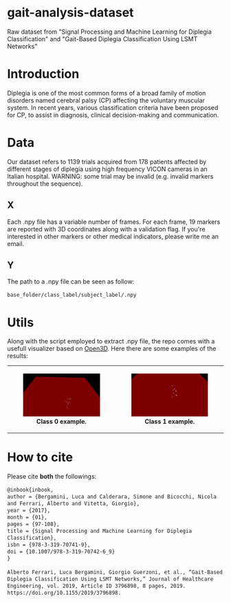 # gait-analysis-dataset
Raw dataset from "Signal Processing and Machine Learning for Diplegia Classification" and "Gait-Based Diplegia Classification Using LSMT Networks"

# Introduction
Diplegia is one of the most common forms of a broad family of motion
disorders named cerebral palsy (CP) affecting the voluntary
muscular system. In recent years, various
classification criteria have been proposed for CP, to assist in diagnosis, clinical decision-making and communication. 

# Data
Our dataset refers to 1139 trials acquired from 178 patients affected by different stages of diplegia using high frequency VICON
cameras in an Italian hospital.
WARNING: some trial may be invalid (e.g. invalid markers throughout the sequence).
## X
Each .npy file has a variable number of frames. 
For each frame, 19 markers are reported with 3D coordinates along with a validation flag.
If you're interested in other markers or other medical indicators, please write me an email.
## Y
The path to a .npy file can be seen as follow:
```
base_folder/class_label/subject_label/.npy 
```
# Utils
Along with the script employed to extract .npy file, the repo comes with a usefull visualizer based on [Open3D](http://www.open3d.org/).
Here there are some examples of the results:

<table style="width:100%">
    <tr>
        <th>
            <p align="center">
            <img src="./img/5_3.gif" alt="Example" width="75%" height="75%">
            <br>Class 0 example.
            </p>
        </th>
        <th>
            <p align="center">
            <img src="./img/34_1.gif" alt="Example" width="75%" height="75%">
            <br>Class 1 example.
            </p>
        </th>
     </tr>
 </table>
 

# How to cite
Please cite **both** the followings:
```
@inbook{inbook,
author = {Bergamini, Luca and Calderara, Simone and Bicocchi, Nicola and Ferrari, Alberto and Vitetta, Giorgio},
year = {2017},
month = {01},
pages = {97-108},
title = {Signal Processing and Machine Learning for Diplegia Classification},
isbn = {978-3-319-70741-9},
doi = {10.1007/978-3-319-70742-6_9}
}

Alberto Ferrari, Luca Bergamini, Giorgio Guerzoni, et al., “Gait-Based Diplegia Classification Using LSMT Networks,” Journal of Healthcare Engineering, vol. 2019, Article ID 3796898, 8 pages, 2019. https://doi.org/10.1155/2019/3796898.

```
